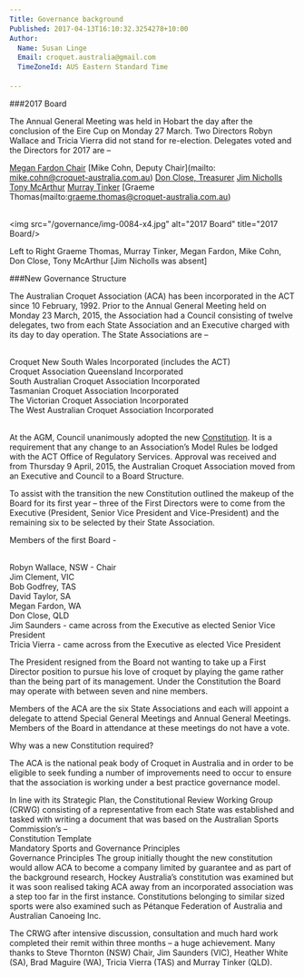 ```yaml
---
Title: Governance background
Published: 2017-04-13T16:10:32.3254278+10:00
Author:
  Name: Susan Linge
  Email: croquet.australia@gmail.com
  TimeZoneId: AUS Eastern Standard Time

---
```

###2017 Board

The Annual General Meeting was held in Hobart the day after the conclusion of the Eire Cup on Monday 27 March.  Two Directors Robyn Wallace and Tricia Vierra did not stand for re-election.  Delegates voted and the Directors for 2017 are –

[Megan Fardon Chair](mailto:chair@croquet-australia.com.au)
[Mike Cohn, Deputy Chair](mailto: mike.cohn@croquet-australia.com.au)
[Don Close, Treasurer](mailto:don.close@croquet-australia.com.au)
[Jim Nicholls](mailto:jim.nicholls@croquet-australia.com.au)
[Tony McArthur](mailto:tony.mcarthur@croquet-australia.com.au)
[Murray Tinker](mailto:murray.tinker@croquet-australia.com.au)
[Graeme Thomas\(mailto:graeme.thomas@croquet-australia.com.au)


<br/><img src="/governance/img-0084-x4.jpg" alt="2017 Board" title="2017 Board/>

Left to Right Graeme Thomas, Murray Tinker, Megan Fardon, Mike Cohn, Don Close, Tony McArthur [Jim Nicholls was absent]

###New Governance Structure

The Australian Croquet Association (ACA) has been incorporated in the ACT since 10 February, 1992.  Prior to the Annual General Meeting held on Monday 23 March, 2015, the Association had a Council consisting of twelve delegates, two from each State Association and an Executive charged with its day to day operation.  The State Associations are –

<br/>Croquet New South Wales Incorporated (includes the ACT)
<br/>Croquet Association Queensland Incorporated 
<br/>South Australian Croquet Association Incorporated
<br/>Tasmanian Croquet Association Incorporated
<br/>The Victorian Croquet Association Incorporated
<br/>The West Australian Croquet Association Incorporated

<br/>At the AGM, Council unanimously adopted the new [Constitution](/aca-constitution-9-april-2015.pdf). It is a requirement that any change to an Association’s Model Rules be lodged with the ACT Office of Regulatory Services.  Approval was received and from Thursday 9 April, 2015, the Australian Croquet Association moved from an Executive and Council to a Board Structure.

To assist with the transition the new Constitution outlined the makeup of the Board for its first year – three of the First Directors were to come from the Executive (President, Senior Vice President and Vice-President) and the remaining six to be selected by their State Association.  

Members of the first Board  - 

<br/>Robyn Wallace, NSW - Chair
<br/>Jim Clement, VIC
<br/>Bob Godfrey, TAS
<br/>David Taylor, SA
<br/>Megan Fardon, WA
<br/>Don Close, QLD
<br/>Jim Saunders - came across from the Executive as elected Senior Vice President
<br/>Tricia Vierra - came across from the Executive as elected Vice President

The President resigned from the Board not wanting to take up a First Director position to pursue his love of croquet by playing the game rather than the being part of its management.  Under the Constitution the Board may operate with between seven and nine members.  

Members of the ACA are the six State Associations and each will appoint a delegate to attend Special General Meetings and Annual General Meetings.  Members of the Board in attendance at these meetings do not have a vote.

Why was a new Constitution required?

The ACA is the national peak body of Croquet in Australia and in order to be eligible to seek funding a number of improvements need to occur to ensure that the association is working under a best practice governance model.


In line with its Strategic Plan, the Constitutional Review Working Group (CRWG) consisting of a representative from each State was established and tasked with writing a document that was based on the Australian Sports Commission’s – 
<br/>Constitution Template
<br/>Mandatory Sports and Governance Principles
<br/>Governance Principles
The group initially thought the new constitution would allow ACA to become a company limited by guarantee and as part of the background research, Hockey Australia’s constitution was examined but it was soon realised taking ACA away from an incorporated association was a step too far in the first instance.  Constitutions belonging to similar sized sports were also examined such as Pétanque Federation of Australia and Australian Canoeing Inc.

The CRWG after intensive discussion, consultation and much hard work completed their remit within three months – a huge achievement.  Many thanks to Steve Thornton (NSW) Chair, Jim Saunders (VIC), Heather White (SA), Brad Maguire (WA), Tricia Vierra (TAS) and Murray Tinker (QLD).